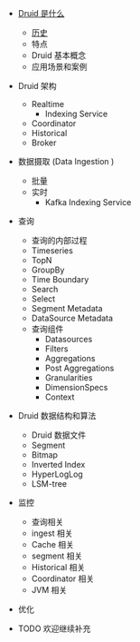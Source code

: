 * [Druid 是什么](./intro/what-is-druid.md)
  * [历史](./intro/druid-history.md)
  * 特点
  * Druid 基本概念
  * 应用场景和案例

* Druid 架构
  * Realtime
    * Indexing Service
  * Coordinator
  * Historical
  * Broker

* 数据摄取 (Data Ingestion )
  * 批量
  * 实时
    * Kafka Indexing Service

* 查询
  * 查询的内部过程
  * Timeseries
  * TopN
  * GroupBy
  * Time Boundary
  * Search
  * Select
  * Segment Metadata
  * DataSource Metadata
  * 查询组件
    * Datasources
    * Filters
    * Aggregations
    * Post Aggregations
    * Granularities
    * DimensionSpecs
    * Context

* Druid 数据结构和算法
  * Druid 数据文件
  * Segment
  * Bitmap
  * Inverted Index
  * HyperLogLog
  * LSM-tree

* 监控
  * 查询相关
  * ingest 相关
  * Cache 相关
  * segment 相关
  * Historical 相关
  * Coordinator 相关
  * JVM 相关

* 优化

* TODO 欢迎继续补充
